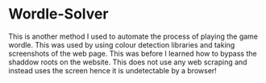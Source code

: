 # Wordle-Solver

This is another method I used to automate the process of playing the game wordle. This was used by using colour detection libraries and taking screenshots of the web page. This was before I learned how to bypass the shaddow roots on the website.
This does not use any web scraping and instead uses the screen hence it is undetectable by a browser!
